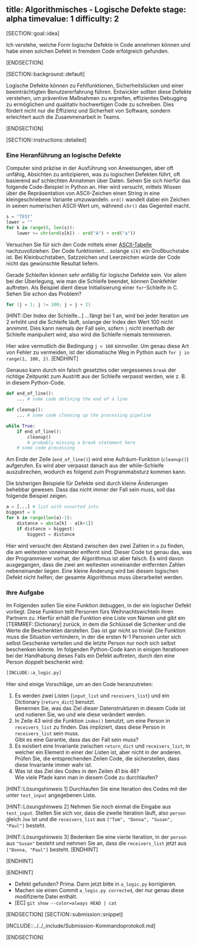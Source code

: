 title: Algorithmisches - Logische Defekte
stage: alpha
timevalue: 1
difficulty: 2
---
[SECTION::goal::idea]

Ich verstehe, welche Form logische Defekte in Code annehmen können und habe einen solchen Defekt
in fremdem Code erfolgreich gefunden.

[ENDSECTION]

[SECTION::background::default]

Logische Defekte können zu Fehlfunktionen, Sicherheitslücken und einer beeinträchtigten Benutzererfahrung führen.
Entwickler sollten diese Defekte verstehen, um präventive Maßnahmen zu ergreifen,
effizientes Debugging zu ermöglichen und qualitativ hochwertigen Code zu schreiben.
Dies fördert nicht nur die Effizienz und Sicherheit von Software,
sondern erleichtert auch die Zusammenarbeit in Teams.

[ENDSECTION]

[SECTION::instructions::detailed]

### Eine Heranführung an logische Defekte

Computer sind präzise in der Ausführung von Anweisungen, aber oft unfähig, Absichten zu
antizipieren, was zu logischen Defekten führt, oft basierend auf schlechten Annahmen über Daten.
Sehen Sie sich hierfür das folgende Code-Beispiel in Python an.
Hier wird versucht, mittels Wissen über die Repräsentation von ASCII-Zeichen
einen String in eine kleingeschriebene Variante umzuwandeln.
`ord()` wandelt dabei ein Zeichen in seinen numerischen ASCII-Wert um, während `chr()` das
Gegenteil macht.

```python
s = "TESt"
lower = ""
for k in range(0, len(s)):
    lower += chr(ord(s[k]) - ord("A") + ord("a"))
```

Versuchen Sie für sich den Code mittels einer
[ASCII-Tabelle](https://www.asciitable.com/) nachzuvollziehen.
Der Code funktioniert... solange `s[k]` ein Großbuchstabe ist.
Bei Kleinbuchstaben, Satzzeichen und Leerzeichen würde der Code nicht das gewünschte Resultat liefern.

Gerade Schleifen können sehr anfällig für logische Defekte sein.
Vor allem bei der Überlegung, wie man die Schleife beendet, können Denkfehler auftreten.
Als Beispiel dient diese Initialisierung einer `for`-Schleife in C.
Sehen Sie schon das Problem?

```C
for (j = 1; j != 100; j = j + 2)
```

[HINT::Der Index der Schleife...]
...fängt bei 1 an, wird bei jeder Iteration um 2 erhöht
und die Schleife läuft, solange der Index den Wert 100 nicht annimmt.
Dies kann niemals der Fall sein, sofern `j` nicht innerhalb der Schleife manipuliert wird,
also wird die Schleife niemals terminieren.

Hier wäre vermutlich die Bedingung `j < 100` sinnvoller. Um genau diese Art von Fehler
zu vermeiden, ist der idiomatische Weg in Python auch `for j in range(1, 100, 2)`.
[ENDHINT]

Genauso kann durch ein falsch gesetztes oder vergessenes `break`
der richtige Zeitpunkt zum Austritt aus der Schleife verpasst werden,
wie z. B. in diesem Python-Code.

```python
def end_of_line():
    ... # some code defining the end of a line

def cleanup():
    ... # some code cleaning up the processing pipeline

while True:
    if end_of_line():
        cleanup()
        # probably missing a break statement here
    # some code processing
```

Am Ende der Zeile (`end_of_line()`) wird eine Aufräum-Funktion (`cleanup()`) aufgerufen.
Es wird aber verpasst danach aus der while-Schleife auszubrechen, wodurch es folgend zum 
Programmabsturz kommen kann.

Die bisherigen Beispiele für Defekte sind durch kleine Änderungen behebbar gewesen.
Dass das nicht immer der Fall sein muss, soll das folgende Beispiel zeigen.

```python
a = [...] # list with unsorted ints
biggest = 0 
for k in range(len(a)-1):
    distance = abs(a[k] - a[k+1])
    if distance > biggest:
        biggest = distance
```

Hier wird versucht den Abstand zwischen den zwei Zahlen in `a` zu finden, die am weitesten 
voneinander entfernt sind. 
Dieser Code tut genau das, was der Programmierer vorhat, der Algorithmus ist aber falsch.
Es wird davon ausgegangen, dass die zwei am weitesten voneinander entfernten Zahlen 
nebeneinander liegen. 
Eine kleine Änderung wird bei diesem logischen Defekt nicht helfen; der gesamte Algorithmus muss 
überarbeitet werden. 

### Ihre Aufgabe

Im Folgenden sollen Sie eine Funktion debuggen, in der ein logischer Defekt vorliegt.
Diese Funktion teilt Personen fürs Weihnachtswichteln ihren Partnern zu.
Hierfür erhält die Funktion eine Liste von Namen und gibt ein [TERMREF::Dictionary] zurück, 
in dem die Schlüssel die Schenker und die Werte die Beschenkten darstellen.
Das ist gar nicht so trivial: Die Funktion muss die Situation verhindern, 
in der die ersten N-1 Personen unter sich selbst Geschenke verteilen und 
die letzte Person nur noch sich selbst beschenken könnte.
Im folgenden Python-Code kann in einigen Iterationen bei der Handhabung dieses Falls
ein Defekt auftreten, durch den eine Person doppelt beschenkt wird:

```python
[INCLUDE::a_logic.py]
```

Hier sind einige Vorschläge, um an den Code heranzutreten:

1. Es werden zwei Listen (`input_list` und `receivers_list`) und ein Dictionary (`return_dict`) 
   benutzt.  
   Benennen Sie, was das Ziel dieser Datenstrukturen in diesem Code ist und
   notieren Sie, wo und wie diese verändert werden.
2. In Zeile 43 wird die Funktion `index()` benutzt, um eine Person in `receivers_list` zu finden.
   Das impliziert, dass diese Person in `receivers_list` sein muss.  
   Gibt es eine Garantie, dass das der Fall sein muss?
3. Es existiert eine Invariante zwischen `return_dict` und `receivers_list`,
   in welcher ein Element in einer der Listen ist, aber nicht in der anderen.
   Prüfen Sie, die entsprechenden Zeilen Code, die sicherstellen, dass diese Invariante immer
   wahr ist.
4. Was ist das Ziel des Codes in den Zeilen 41 bis 46?  
   Wie viele Pfade kann man in diesem Code zu durchlaufen?

[HINT::Lösungshinweis 1]
Durchlaufen Sie eine Iteration des Codes mit der unter `test_input` angegebenen Liste.

[HINT::Lösungshinweis 2]
Nehmen Sie noch einmal die Eingabe aus `test_input`.
Stellen Sie sich vor, dass die zweite Iteration läuft, also `person` gleich `Joe` ist und 
die `receivers_list` aus `["Tom", "Donna", "Susan", "Paul"]` besteht.

[HINT::Lösungshinweis 3]
Bedenken Sie eine vierte Iteration, in der `person` aus `"Susan"` besteht und
nehmen Sie an, dass die `receivers_list` jetzt aus `["Donna, "Paul"]` besteht.
[ENDHINT]

[ENDHINT]

[ENDHINT]

- Defekt gefunden? Prima. Dann jetzt bitte in `a_logic.py` korrigieren.
- Machen sie einen Commit `a_logic.py corrected`, der nur genau diese modifizierte Datei enthält.
- [EC] `git show --color=always HEAD | cat`

[ENDSECTION]
[SECTION::submission::snippet]

[INCLUDE::../../_include/Submission-Kommandoprotokoll.md]

[ENDSECTION]